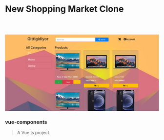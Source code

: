 # New Shopping Market Clone

<br>
<br>
<p>
    <img src="./src/img/gittigidiyor-clone1.png"/>
</p>

### vue-components

> A Vue.js project
```
